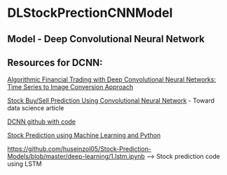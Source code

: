 # DLStockPrectionCNNModel

## Model - Deep Convolutional Neural Network


## Resources for DCNN:

[Algorithmic Financial Trading with Deep Convolutional Neural Networks: Time Series to Image Conversion Approach](https://www.researchgate.net/publication/324802031_Algorithmic_Financial_Trading_with_Deep_Convolutional_Neural_Networks_Time_Series_to_Image_Conversion_Approach)

[Stock Buy/Sell Prediction Using Convolutional Neural Network](https://towardsdatascience.com/stock-market-action-prediction-with-convnet-8689238feae3) - Toward data science article

[DCNN github with code](https://github.com/nayash/stock_cnn_blog_pub)

[Stock Prediction using Machine Learning and Python](https://www.youtube.com/watch?v=lncoLfue_Y4&ab_channel=edureka%21)

https://github.com/huseinzol05/Stock-Prediction-Models/blob/master/deep-learning/1.lstm.ipynb --> Stock prediction code using LSTM

